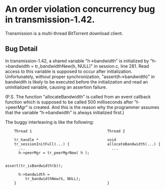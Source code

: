 An order violation concurrency bug in transmission-1.42.
===========================

Transmission is a multi-thread BitTorrent download client. 

Bug Detail
-------------

In transmission-1.42, a shared variable "h->bandwidth" is 
initialized by "h->bandwidth = tr_bandwidthNew(h, NULL)"
in session.c, line 281. Read access to this variable is
supposed to occur after initialization. Unfortunately, 
without proper synchronization, "assert(h->bandwidth)"
in bandwidth is likely to be executed before the
initialization and read an uninitialized variable, causing
an assertion failure.

(P.S. The function "allocateBandwidth" is called from an
event callback function which is supposed to be called
500 milliseconds after "t->peerMgr" is created. And this
is the reason why the programmer assumes that the variable
"h->bandwidth" is always initialized first.)


The buggy interleaving is like the following:

        Thread 1                                  Thread 2
        
        tr_handle *                               void
        tr_sessionInitFull(...) {                 allocateBandwidth(...) {
          ...                                       ...
          h->peerMgr = tr_peerMgrNew( h );
        
                                                    assert(tr_isBandwidth(b));
        
          h->bandwidth = 
             tr_bandwidthNew(h, NULL);
        }                                         }


